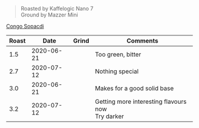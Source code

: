 > Roasted by Kaffelogic Nano 7<br>
> Ground by Mazzer Mini

[Congo Sopacdi](https://www.greenbeanhouse.co.nz/product/CongoSopacdiFTO400g)

| Roast | Date       | Grind | Comments |
|-------|------------|-------|----------
| 1.5   | 2020-06-21 |  | Too green, bitter
| 2.7   | 2020-07-12 |  | Nothing special
| 3.0   | 2020-06-21 |  | Makes for a good solid base
| 3.2   | 2020-07-12 |  | Getting more interesting flavours now<br>Try darker


